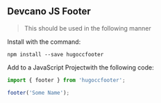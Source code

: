## Devcano JS Footer

>This should be used in the following manner

Install with the command:

```
npm install --save hugoccfooter
```

Add to a JavaScript Projectwith the following code:

```javascript
import { footer } from 'hugoccfooter';

footer('Some Name');
```